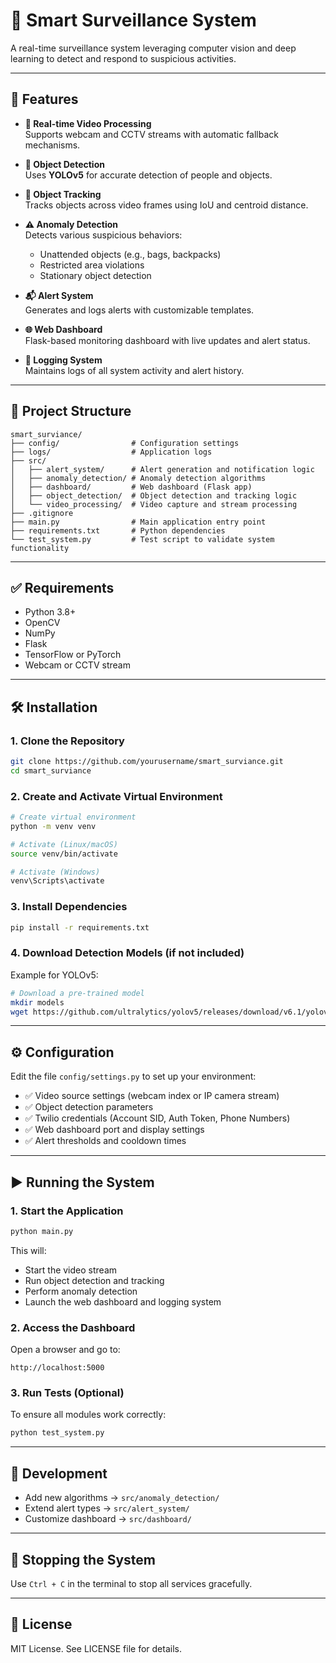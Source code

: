 
# 🧠 Smart Surveillance System

A real-time surveillance system leveraging computer vision and deep learning to detect and respond to suspicious activities.

---

## 🚀 Features

- **🔴 Real-time Video Processing**  
  Supports webcam and CCTV streams with automatic fallback mechanisms.

- **🎯 Object Detection**  
  Uses **YOLOv5** for accurate detection of people and objects.

- **📍 Object Tracking**  
  Tracks objects across video frames using IoU and centroid distance.

- **⚠️ Anomaly Detection**  
  Detects various suspicious behaviors:
  - Unattended objects (e.g., bags, backpacks)
  - Restricted area violations
  - Stationary object detection

- **📬 Alert System**  
  Generates and logs alerts with customizable templates.

- **🌐 Web Dashboard**  
  Flask-based monitoring dashboard with live updates and alert status.

- **📝 Logging System**  
  Maintains logs of all system activity and alert history.

---

## 📁 Project Structure

```
smart_surviance/
├── config/                # Configuration settings
├── logs/                  # Application logs
├── src/
│   ├── alert_system/      # Alert generation and notification logic
│   ├── anomaly_detection/ # Anomaly detection algorithms
│   ├── dashboard/         # Web dashboard (Flask app)
│   ├── object_detection/  # Object detection and tracking logic
│   └── video_processing/  # Video capture and stream processing
├── .gitignore
├── main.py                # Main application entry point
├── requirements.txt       # Python dependencies
└── test_system.py         # Test script to validate system functionality
```

---

## ✅ Requirements

- Python 3.8+
- OpenCV
- NumPy
- Flask
- TensorFlow or PyTorch
- Webcam or CCTV stream

---

## 🛠 Installation

### 1. Clone the Repository

```bash
git clone https://github.com/yourusername/smart_surviance.git
cd smart_surviance
```

### 2. Create and Activate Virtual Environment

```bash
# Create virtual environment
python -m venv venv

# Activate (Linux/macOS)
source venv/bin/activate

# Activate (Windows)
venv\Scripts\activate
```

### 3. Install Dependencies

```bash
pip install -r requirements.txt
```

### 4. Download Detection Models (if not included)

Example for YOLOv5:

```bash
# Download a pre-trained model
mkdir models
wget https://github.com/ultralytics/yolov5/releases/download/v6.1/yolov5s.pt -P models/
```

---

## ⚙️ Configuration

Edit the file `config/settings.py` to set up your environment:

- ✅ Video source settings (webcam index or IP camera stream)
- ✅ Object detection parameters
- ✅ Twilio credentials (Account SID, Auth Token, Phone Numbers)
- ✅ Web dashboard port and display settings
- ✅ Alert thresholds and cooldown times

---

## ▶️ Running the System

### 1. Start the Application

```bash
python main.py
```

This will:
- Start the video stream
- Run object detection and tracking
- Perform anomaly detection
- Launch the web dashboard and logging system

### 2. Access the Dashboard

Open a browser and go to:

```
http://localhost:5000
```

### 3. Run Tests (Optional)

To ensure all modules work correctly:

```bash
python test_system.py
```

---

## 🧪 Development

- Add new algorithms → `src/anomaly_detection/`
- Extend alert types → `src/alert_system/`
- Customize dashboard → `src/dashboard/`


---

## 🛑 Stopping the System

Use `Ctrl + C` in the terminal to stop all services gracefully.

---

## 📄 License

MIT License. See LICENSE file for details.
